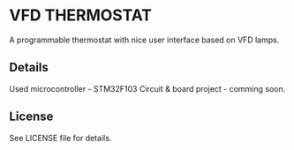 # VFD THERMOSTAT
A programmable thermostat with nice user interface based on VFD lamps.

## Details
Used microcontroller - STM32F103
Circuit & board project - comming soon.

## License
See LICENSE file for details. 
